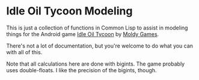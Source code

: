 Idle Oil Tycoon Modeling
========================

This is just a collection of functions in Common Lisp to assist in
modeling things for the Android game [Idle Oil Tycoon][game] by
[Moldy Games][moldy].

  [game]: https://play.google.com/store/apps/details?id=com.moldygames.oiltycoon
  [moldy]: http://www.moldygames.com/

There's not a lot of documentation, but you're welcome to do what you can
with all of this.

Note that all calculations here are done with bigints.  The game probably
uses double-floats.  I like the precision of the bigints, though.
